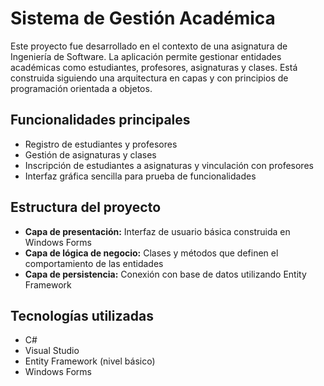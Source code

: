 # Sistema de Gestión Académica

Este proyecto fue desarrollado en el contexto de una asignatura de Ingeniería de Software. La aplicación permite gestionar entidades académicas como estudiantes, profesores, asignaturas y clases. Está construida siguiendo una arquitectura en capas y con principios de programación orientada a objetos.

## Funcionalidades principales

- Registro de estudiantes y profesores
- Gestión de asignaturas y clases
- Inscripción de estudiantes a asignaturas y vinculación con profesores
- Interfaz gráfica sencilla para prueba de funcionalidades

## Estructura del proyecto

- **Capa de presentación:** Interfaz de usuario básica construida en Windows Forms
- **Capa de lógica de negocio:** Clases y métodos que definen el comportamiento de las entidades
- **Capa de persistencia:** Conexión con base de datos utilizando Entity Framework

## Tecnologías utilizadas

- C#
- Visual Studio
- Entity Framework (nivel básico)
- Windows Forms
